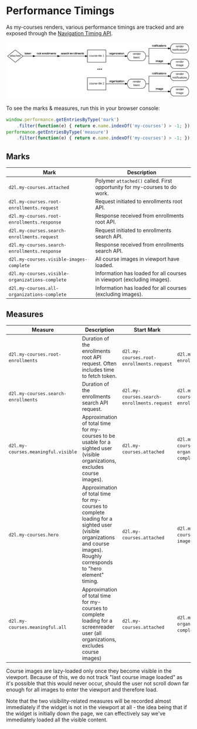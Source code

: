 # Performance Timings

As my-courses renders, various performance timings are tracked and are exposed through the [Navigation Timing API](https://developer.mozilla.org/en-US/docs/Web/API/Navigation_timing_API).

![my courses request timeline](/images/request-timeline.png?raw=true)

To see the marks & measures, run this in your browser console:
```javascript
window.performance.getEntriesByType('mark')
	.filter(function(e) { return e.name.indexOf('my-courses') > -1; });
performance.getEntriesByType('measure')
	.filter(function(e) { return e.name.indexOf('my-courses') > -1; });
```

## Marks

| Mark | Description |
| ---- | ----------- |
| `d2l.my-courses.attached` | Polymer `attached()` called. First opportunity for my-courses to do work. |
| `d2l.my-courses.root-enrollments.request` | Request initiated to enrollments root API. |
| `d2l.my-courses.root-enrollments.response` | Response received from enrollments root API. |
| `d2l.my-courses.search-enrollments.request` | Request initiated to enrollments search API. |
| `d2l.my-courses.search-enrollments.response` | Response received from enrollments search API. |
| `d2l.my-courses.visible-images-complete` | All course images in viewport have loaded. |
| `d2l.my-courses.visible-organizations-complete` | Information has loaded for all courses in viewport (excluding images). |
| `d2l.my-courses.all-organizations-complete` | Information has loaded for all courses (excluding images). |

## Measures

| Measure | Description | Start Mark | End Mark |
| ------- | ----------- | ---------- | -------- |
| `d2l.my-courses.root-enrollments` | Duration of the enrollments root API request. Often includes time to fetch token. | `d2l.my-courses.root-enrollments.request` | `d2l.my-courses.root-enrollments.response` |
| `d2l.my-courses.search-enrollments` | Duration of the enrollments search API request. | `d2l.my-courses.search-enrollments.request` | `d2l.my-courses.search-enrollments.response` |
| `d2l.my-courses.meaningful.visible` | Approximation of total time for my-courses to be usable for a sighted user (visible organizations, excludes course images). | `d2l.my-courses.attached` | `d2l.my-courses.visible-organizations-complete` |
| `d2l.my-courses.hero` | Approximation of total time for my-courses to complete loading for a sighted user (visible organizations and course images). Roughly corresponds to "hero element" timing. | `d2l.my-courses.attached` | `d2l.my-courses.visible-images-complete` |
| `d2l.my-courses.meaningful.all` | Approximation of total time for my-courses to complete loading for a screenreader user (all organizations, excludes course images) | `d2l.my-courses.attached` | `d2l.my-courses.all-organizations-complete` |

Course images are lazy-loaded only once they become visible in the viewport. Because of this, we do not track "last course image loaded" as it's possible that this would never occur, should the user not scroll down far enough for all images to enter the viewport and therefore load.

Note that the two visibility-related measures will be recorded almost immediately if the widget is not in the viewport at all - the idea being that if the widget is initially down the page, we can effectively say we've immediately loaded all the visible content.
